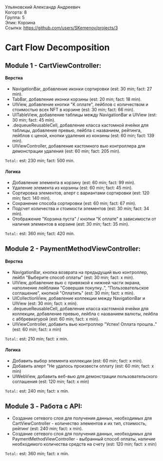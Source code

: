 Ульяновский Александр Андреевич
<br /> Когорта: 8
<br /> Группа: 5
<br /> Эпик: Корзина
<br /> Ссылка: https://github.com/users/SKemenov/projects/3


#  Cart Flow Decomposition


## Module 1 - CartViewController:

#### Верстка
- NavigationBar, добавление иконки сортировки (est: 30 min; fact: 27 min).
- TabBar, добавление иконки корзины (est: 20 min; fact: 18 min).
- UIView, добавление кнопки "К оплате", лейблов с количеством и стоимостью всех NFT в корзине (est: 30 min; fact: 66 min).
- UITableView, добавление таблицы между NavigationBar и UIView (est: 30 min; fact: 45 min).
- .dequeueReusableCell, добавление класса кастомной ячейки для таблицы, добавление превью, лейбла с названием, рейтинга, лейблов с ценой, кнопки удаления из конзины (est: 60 min; fact: 139 min).
- UIViewController, добавление кастомного вью контроллера для демонстрации удаления (est: 60 min; fact: 205 min).

`Total:` est: 230 min; fact: 500 min.

#### Логика
- Добавление элемента в корзину (est: 60 min; fact: 99 min).
- Удаление элемента из корзины (est: 60 min; fact: 45 min).
- Сортировка элементов, алерт с вариантами сортировки (est: 120 min; fact: 140 min).
- Сохранение способа сортировки (est: 60 min; fact: 67 min).
- Подсчет количества и стоимости элементов (est: 30 min; fact: 34 min).
- Отображение "Корзина пуста" / кнопки "К оплате" в зависимости от наличия элементов в корзине (est: 30 min; fact: 35 min).

`Total:` est: 360 min; fact: 420 min.


## Module 2 - PaymentMethodViewController:

#### Верстка
- NavigationBar, кнопка возврата на предыдущий вью контроллер, лейбл "Выберите способ оплаты" (est: 30 min; fact: x min).
- UIView, добавление вью с привязкой к нижней части экрана, наполнение лейблами "Совершая покупку..", "Пользовательское соглашение", кнопкой "Оплатить" (est: 30 min; fact: x min).
- UICollectionView, добавление коллекции между NavigationBar и UIView (est: 30 min; fact: x min).
- .dequeueReusableCell, добавление класса кастомной ячейки для коллекции, добавление превью, лейбла с названием валюты, лейбла с аббревиатурой (est: 60 min; fact: x min).
- UIViewController, добавить вью контроллер "Успех! Оплата прошла.." (est: 60 min; fact: x min)

`Total:` est: 210 min; fact: x min.

#### Логика
- Добавить выбор элемента коллекции (est: 60 min; fact: x min).
- Добавить алерт "Не удалось произвести оплату (est: 60 min; fact: x min)
- UIWebView, добавить веб-вью для демонстрации пользовательского соглашения (est: 120 min; fact: x min)

`Total:` est: 240 min; fact: x min.

## Module 3 - Работа с API:

- Создание сетевого слоя для получения данных, необходимых для CartViewController - количество элементов и их тип, стоимость, рейтинг (est: 240 min; fact: x min).
- Создание сетевого слоя для получения данных, необходимых для PaymentMethodViewController - выбранный способ оплаты, наличие необходимого количества средств на счету (est: 120 min; fact: x min)

`Total:` est: 360 min; fact: x min.




